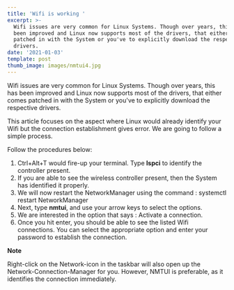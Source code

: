 ```yaml
---
title: 'Wifi is working '
excerpt: >-
  Wifi issues are very common for Linux Systems. Though over years, this has
  been improved and Linux now supports most of the drivers, that either comes
  patched in with the System or you've to explicitly download the respective
  drivers.
date: '2021-01-03'
template: post
thumb_image: images/nmtui4.jpg
---
```

Wifi issues are very common for Linux Systems. Though over years, this has been improved and Linux now supports most of the drivers, that either comes patched in with the System or you've to explicitly download the respective drivers.

This article focuses on the aspect where Linux would already identify your Wifi but the connection establishment gives error. We are going to follow a simple process.

Follow the procedures below:

1. Ctrl+Alt+T would fire-up your terminal. Type **lspci** to identify the controller present.
2. If you are able to see the wireless controller present, then the System has identified it properly.
3. We will now restart the NetworkManager using the command : systemctl restart NetworkManager
4. Next, type **nmtui**, and use your arrow keys to select the options.
5. We are interested in the option that says : Activate a connection.
6. Once you hit enter, you should be able to see the listed Wifi connections. You can select the appropriate option and enter your password to establish the connection.

**Note** 

Right-click on the Network-icon in the taskbar will also open up the Network-Connection-Manager for you. However, NMTUI is preferable, as it identifies the connection immediately.